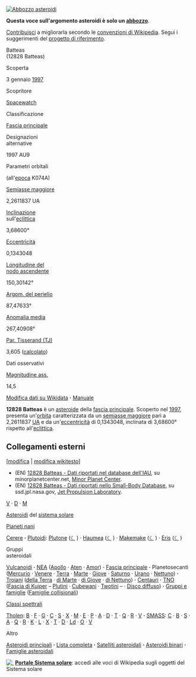 [![Abbozzo asteroidi](//upload.wikimedia.org/wikipedia/commons/thumb/9/92/243_Ida_%28circled%29.png/45px-243_Ida_%28circled%29.png)](/wiki/File:243_Ida_\(circled\).png "Abbozzo asteroidi")

**Questa voce sull'argomento asteroidi è solo un [abbozzo](/wiki/Aiuto:Abbozzo "Aiuto:Abbozzo")**.  

[Contribuisci](https://it.wikipedia.org/w/index.php?title=12828_Batteas&action=edit) a migliorarla secondo le [convenzioni di Wikipedia](/wiki/Aiuto:Manuale_di_stile "Aiuto:Manuale di stile"). Segui i suggerimenti del [progetto di riferimento](/wiki/Progetto:Asteroidi "Progetto:Asteroidi").

Batteas  
(12828 Batteas)

Scoperta

3 gennaio [1997](/wiki/1997 "1997")

Scopritore

[Spacewatch](/wiki/Spacewatch "Spacewatch")

Classificazione

[Fascia principale](/wiki/Fascia_principale "Fascia principale")

Designazioni  
alternative

1997 AU9

Parametri orbitali

(all'[epoca](/wiki/Epoca_\(astronomia\) "Epoca (astronomia)") K074A)

[Semiasse maggiore](/wiki/Semiasse_maggiore "Semiasse maggiore")

2,2611837 UA

[Inclinazione](/wiki/Inclinazione_orbitale "Inclinazione orbitale")  
sull'[eclittica](/wiki/Eclittica "Eclittica")

3,68600°

[Eccentricità](/wiki/Eccentricit%C3%A0_orbitale "Eccentricità orbitale")

0,1343048

[Longitudine del](/wiki/Longitudine_del_nodo_ascendente "Longitudine del nodo ascendente")  
[nodo ascendente](/wiki/Longitudine_del_nodo_ascendente "Longitudine del nodo ascendente")

150,30142°

[Argom. del perielio](/wiki/Argomento_del_pericentro "Argomento del pericentro")

87,47633°

[Anomalia media](/wiki/Anomalia_media "Anomalia media")

267,40908°

[Par. Tisserand (TJ)](/wiki/Parametro_di_Tisserand "Parametro di Tisserand")

3,605 ([calcolato](/wiki/Template:Corpo_celeste/Calcolato/Testo#Parametro_di_Tisserand_J "Template:Corpo celeste/Calcolato/Testo"))

Dati osservativi

[Magnitudine ass.](/wiki/Magnitudine_assoluta "Magnitudine assoluta")

14,5

[Modifica dati su Wikidata](https://www.wikidata.org/wiki/Q2624620 "d:Q2624620") **·** [Manuale](/wiki/Template:Corpo_celeste/man "Template:Corpo celeste/man")

**12828 Batteas** è un [asteroide](/wiki/Asteroide "Asteroide") della [fascia principale](/wiki/Fascia_principale "Fascia principale"). Scoperto nel [1997](/wiki/1997 "1997"), presenta un'[orbita](/wiki/Orbita "Orbita") caratterizzata da un [semiasse maggiore](/wiki/Semiasse_maggiore "Semiasse maggiore") pari a 2,2611837 [UA](/wiki/Unit%C3%A0_astronomica "Unità astronomica") e da un'[eccentricità](/wiki/Eccentricit%C3%A0_orbitale "Eccentricità orbitale") di 0,1343048, inclinata di 3,68600° rispetto all'[eclittica](/wiki/Eclittica "Eclittica").

Collegamenti esterni
--------------------

\[[modifica](/w/index.php?title=12828_Batteas&veaction=edit&section=1 "Modifica la sezione Collegamenti esterni") | [modifica wikitesto](/w/index.php?title=12828_Batteas&action=edit&section=1 "Edit section's source code: Collegamenti esterni")\]

*   (EN) [12828 Batteas - Dati riportati nel database dell'IAU](https://www.minorplanetcenter.net/cgi-bin/showcitation.cgi?num=12828), su minorplanetcenter.net, [Minor Planet Center](/wiki/Minor_Planet_Center "Minor Planet Center").
*   (EN) [12828 Batteas - Dati riportati nello Small-Body Database](https://ssd.jpl.nasa.gov/tools/sbdb_lookup.html#/?sstr=12828), su ssd.jpl.nasa.gov, [Jet Propulsion Laboratory](/wiki/Jet_Propulsion_Laboratory "Jet Propulsion Laboratory").

[V](/wiki/Template:Asteroide "Template:Asteroide") · [D](/wiki/Discussioni_template:Asteroide "Discussioni template:Asteroide") · [M](https://it.wikipedia.org/w/index.php?title=Template:Asteroide&action=edit)

[Asteroidi](/wiki/Asteroide "Asteroide") del [sistema solare](/wiki/Sistema_solare "Sistema solare")

[Pianeti nani](/wiki/Pianeta_nano "Pianeta nano")

[Cerere](/wiki/Cerere_\(astronomia\) "Cerere (astronomia)") **·** [Plutoidi](/wiki/Plutoide "Plutoide"): [Plutone](/wiki/Plutone_\(astronomia\) "Plutone (astronomia)") ([☾](/wiki/Satelliti_naturali_di_Plutone "Satelliti naturali di Plutone") ) · [Haumea](/wiki/Haumea_\(astronomia\) "Haumea (astronomia)") ([☾](/wiki/Satelliti_naturali_di_Haumea "Satelliti naturali di Haumea") ) · [Makemake](/wiki/Makemake_\(astronomia\) "Makemake (astronomia)") ([☾](/wiki/S/2015_\(136472\)_1 "S/2015 (136472) 1") ) · [Eris](/wiki/Eris_\(astronomia\) "Eris (astronomia)") ([☾](/wiki/Disnomia_\(astronomia\) "Disnomia (astronomia)") )

Gruppi  
asteroidali

[Vulcanoidi](/wiki/Vulcanoide "Vulcanoide") **·** [NEA](/wiki/Asteroide_near-Earth "Asteroide near-Earth") ([Apollo](/wiki/Asteroide_Apollo "Asteroide Apollo") · [Aten](/wiki/Asteroide_Aten "Asteroide Aten") · [Amor](/wiki/Asteroide_Amor "Asteroide Amor")) **·** [Fascia principale](/wiki/Fascia_principale "Fascia principale") **·** Planetosecanti ([Mercurio](/wiki/Asteroide_ermeosecante "Asteroide ermeosecante") · [Venere](/wiki/Asteroide_citerosecante "Asteroide citerosecante") · [Terra](/wiki/Asteroide_geosecante "Asteroide geosecante") · [Marte](/wiki/Asteroide_areosecante "Asteroide areosecante") · [Giove](/wiki/Asteroide_zenosecante "Asteroide zenosecante") · [Saturno](/wiki/Asteroide_cronosecante "Asteroide cronosecante") · [Urano](/wiki/Asteroide_uranosecante "Asteroide uranosecante") · [Nettuno](/wiki/Asteroide_poseidosecante "Asteroide poseidosecante")) **·** [Troiani](/wiki/Troiano_\(astronomia\) "Troiano (astronomia)") ([della Terra](/wiki/Asteroidi_troiani_della_Terra "Asteroidi troiani della Terra") · [di Marte](/wiki/Asteroidi_troiani_di_Marte "Asteroidi troiani di Marte") · [di Giove](/wiki/Asteroidi_troiani_di_Giove "Asteroidi troiani di Giove") · [di Nettuno](/wiki/Asteroidi_troiani_di_Nettuno "Asteroidi troiani di Nettuno")) **·** [Centauri](/wiki/Centauro_\(astronomia\) "Centauro (astronomia)") **·** [TNO](/wiki/Oggetto_transnettuniano "Oggetto transnettuniano") ([Fascia di Kuiper](/wiki/Fascia_di_Kuiper "Fascia di Kuiper") – [Plutini](/wiki/Plutino "Plutino") · [Cubewani](/wiki/Cubewano "Cubewano") · [Twotini](/wiki/Twotino "Twotino") – · [Disco diffuso](/wiki/Disco_diffuso "Disco diffuso")) **·** [Gruppi e famiglie](/wiki/Famiglia_di_asteroidi "Famiglia di asteroidi") ([Famiglie collisionali](/wiki/Famiglia_collisionale "Famiglia collisionale"))

[Classi spettrali](/wiki/Classificazione_spettrale_degli_asteroidi "Classificazione spettrale degli asteroidi")

[Tholen](/wiki/Classificazione_spettrale_degli_asteroidi#Classificazione_Tholen "Classificazione spettrale degli asteroidi"): [B](/wiki/Asteroide_di_tipo_B "Asteroide di tipo B") · [F](/wiki/Asteroide_di_tipo_F "Asteroide di tipo F") · [G](/wiki/Asteroide_di_tipo_G "Asteroide di tipo G") · [C](/wiki/Asteroide_di_tipo_C "Asteroide di tipo C") · [S](/wiki/Asteroide_di_tipo_S "Asteroide di tipo S") · [X](/wiki/Asteroide_di_tipo_X "Asteroide di tipo X") · [M](/wiki/Asteroide_di_tipo_M "Asteroide di tipo M") · [E](/wiki/Asteroide_di_tipo_E "Asteroide di tipo E") · [P](/wiki/Asteroide_di_tipo_P "Asteroide di tipo P") · [A](/wiki/Asteroide_di_tipo_A "Asteroide di tipo A") · [D](/wiki/Asteroide_di_tipo_D "Asteroide di tipo D") · [T](/wiki/Asteroide_di_tipo_T "Asteroide di tipo T") · [Q](/wiki/Asteroide_di_tipo_Q "Asteroide di tipo Q") · [R](/wiki/Asteroide_di_tipo_R "Asteroide di tipo R") · [V](/wiki/Asteroide_di_tipo_V "Asteroide di tipo V") **·** [SMASS](/wiki/Classificazione_spettrale_degli_asteroidi#Classificazione_SMASS "Classificazione spettrale degli asteroidi"): [C](/wiki/Asteroide_di_tipo_C "Asteroide di tipo C") · [B](/wiki/Asteroide_di_tipo_B "Asteroide di tipo B") · [S](/wiki/Asteroide_di_tipo_S "Asteroide di tipo S") · [A](/wiki/Asteroide_di_tipo_A "Asteroide di tipo A") · [Q](/wiki/Asteroide_di_tipo_Q "Asteroide di tipo Q") · [R](/wiki/Asteroide_di_tipo_R "Asteroide di tipo R") · [K](/wiki/Asteroide_di_tipo_K "Asteroide di tipo K") · [L](/wiki/Asteroide_di_tipo_L "Asteroide di tipo L") · [X](/wiki/Asteroide_di_tipo_X "Asteroide di tipo X") · [T](/wiki/Asteroide_di_tipo_T "Asteroide di tipo T") · [D](/wiki/Asteroide_di_tipo_D "Asteroide di tipo D") · [Ld](/wiki/Asteroide_di_tipo_L "Asteroide di tipo L") · [O](/wiki/Asteroide_di_tipo_O "Asteroide di tipo O") · [V](/wiki/Asteroide_di_tipo_V "Asteroide di tipo V")

Altro

[Asteroidi principali](/wiki/Asteroidi_principali_del_sistema_solare "Asteroidi principali del sistema solare") **·** [Lista completa](/wiki/Lista_di_asteroidi "Lista di asteroidi") **·** [Satelliti asteroidali](/wiki/Satellite_asteroidale "Satellite asteroidale") **·** [Asteroidi binari](/wiki/Asteroide_binario "Asteroide binario") **·** [Famiglie asteroidali](/wiki/Famiglia_di_asteroidi "Famiglia di asteroidi")

[![ ](//upload.wikimedia.org/wikipedia/commons/thumb/e/e4/Jupiter_and_moon.png/25px-Jupiter_and_moon.png)](/wiki/File:Jupiter_and_moon.png "Sistema solare") **[Portale Sistema solare](/wiki/Portale:Sistema_solare "Portale:Sistema solare")**: accedi alle voci di Wikipedia sugli oggetti del Sistema solare